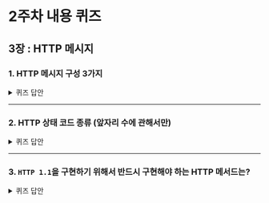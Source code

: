 # 2주차 내용 퀴즈

## 3장 : HTTP 메시지

### 1. HTTP 메시지 구성 3가지

<details>
<summary>퀴즈 답안</summary>
<div markdown="1">

> 시작줄, 헤더, 본문 (payload)

- **보너스 문제 : 요청 메시지와 응답 메시지의 메시지 구성의 차이점**
</div>
</details>

---

### 2. HTTP 상태 코드 종류 (앞자리 수에 관해서만)

<details>
<summary>퀴즈 답안</summary>
<div markdown="1">

| 전체 범위 | 정의된 범위 | 분류            |
| --------- | ----------- | --------------- |
| 100-199   | 100-101     | 정보            |
| 200-299   | 200-206     | 성공            |
| 300-399   | 300-305     | 리다이렉션      |
| 400-499   | 400-415     | 클라이언트 에러 |
| 500-599   | 500-505     | 서버 에러       |

</div>
</details>

---

### 3. `HTTP 1.1`을 구현하기 위해서 반드시 구현해야 하는 HTTP 메서드는?

<details>
<summary>퀴즈 답안</summary>
<div markdown="1">

> GET, HEAD

- **보너스 문제: 각 메서드를 설명하고, 이 메서드의 공통점을 이야기해주세요.**

</div>
</details>
